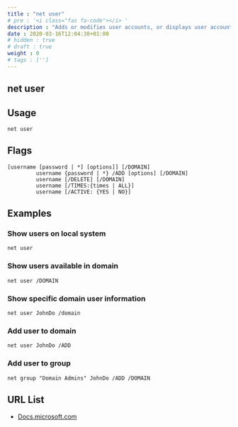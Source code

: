 ```yaml
---
title : "net user"
# pre : '<i class="fas fa-code"></i> '
description : "Adds or modifies user accounts, or displays user account information."
date : 2020-03-16T12:04:38+01:00
# hidden : true
# draft : true
weight : 0
# tags : ['']
---
```


## net user

## Usage

```plain
net user
```

## Flags

```plain
[username [password | *] [options]] [/DOMAIN]
         username {password | *} /ADD [options] [/DOMAIN]
         username [/DELETE] [/DOMAIN]
         username [/TIMES:{times | ALL}]
         username [/ACTIVE: {YES | NO}]
```

## Examples

### Show users on local system

```plain
net user
```

### Show users available in domain

```plain
net user /DOMAIN
```

### Show specific domain user information

```plain
net user JohnDo /domain
```

### Add user to domain

```plain
net user JohnDo /ADD
```

### Add user to group

```plain
net group "Domain Admins" JohnDo /ADD /DOMAIN
```

## URL List

- [Docs.microsoft.com](https://docs.microsoft.com/en-us/previous-versions/windows/it-pro/windows-server-2012-r2-and-2012/cc771865(v%3Dws.11))
